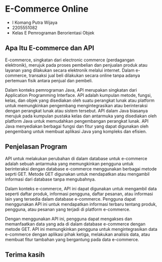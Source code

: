 <!DOCTYPE html>
<html>
<head>
  <h1>E-Commerce Online</h1>
</head>
<body>
  
   <ul>
    <li>I Komang Putra Wijaya</li>
    <li>2205551082</li>
    <li>Kelas E Pemrograman Berorientasi Objek</li>
  </ul>
  
   <h2>Apa Itu E-commerce dan API</h2>
<p> E-commerce, singkatan dari electronic commerce (perdagangan elektronik), merujuk pada proses pembelian dan penjualan produk atau layanan yang dilakukan secara elektronik melalui internet. Dalam e-commerce, transaksi jual beli dilakukan secara online tanpa adanya pertemuan fisik antara penjual dan pembeli.</p>
<p> Dalam konteks pemrograman Java, API merupakan singkatan dari Application Programming Interface. API adalah kumpulan metode, fungsi, kelas, dan objek yang disediakan oleh suatu perangkat lunak atau platform untuk memungkinkan pengembang mengintegrasikan atau berinteraksi dengan perangkat lunak atau sistem tersebut. API dalam Java biasanya merujuk pada kumpulan pustaka kelas dan antarmuka yang disediakan oleh platform Java untuk memudahkan pengembangan perangkat lunak. API Java menyediakan berbagai fungsi dan fitur yang dapat digunakan oleh pengembang untuk membuat aplikasi Java yang kompleks dan efisien.</p>
  
  <h2>Penjelasan Program</h2>
<p> API untuk melakukan perubahan di dalam database untuk e-commerce adalah sebuah antarmuka yang memungkinkan pengguna untuk berinteraksi dengan database e-commerce menggunakan berbagai metode seprti GET. Metode GET digunakan untuk mendapatkan atau mengambil informasi dari database tanpa mengubahnya.</p>

<p> Dalam konteks e-commerce, API ini dapat digunakan untuk mengambil data seperti daftar produk, informasi pengguna, daftar pesanan, atau informasi lain yang tersedia dalam database e-commerce. Pengguna dapat menggunakan API ini untuk mendapatkan informasi terbaru tentang produk, pengguna, atau pesanan yang terjadi di platform e-commerce.</p>

<p>Dengan menggunakan API ini, pengguna dapat mengakses dan memanfaatkan data yang ada di dalam database e-commerce dengan metode GET. API ini memungkinkan pengguna untuk mengintegrasikan data e-commerce dengan aplikasi pihak ketiga, melakukan analisis data, atau membuat fitur tambahan yang bergantung pada data e-commerce.</p>

   <h2>Terima kasih</h2>
